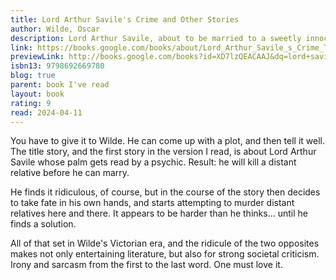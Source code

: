 ```yaml
---  
title: Lord Arthur Savile's Crime and Other Stories  
author: Wilde, Oscar  
description: Lord Arthur Savile, about to be married to a sweetly innocent maiden, learns to his horror that a psychic can see a crime of violence in his palm. The clairvoyant tells Saville that before he can marry his beloved, he must murder a distant relative. What follows is a hilarious account of Lord Saville's various failed attempts through poison, explosives and more to do the terrible deed. After the last frustrating attempt he decides he rather murder the psychic instead!  
link: https://books.google.com/books/about/Lord_Arthur_Savile_s_Crime_The_Portrait.html?hl=&id=XD7lzQEACAAJ  
previewLink: http://books.google.com/books?id=XD7lzQEACAAJ&dq=lord+saville+crime&hl=&as_pt=BOOKS&cd=5&source=gbs_api  
isbn13: 9798692669780  
blog: true  
parent: book I've read  
layout: book  
rating: 9  
read: 2024-04-11  
---  
```

  
You have to give it to Wilde.  He can come up with a plot, and then tell it well.  The title story, and the first story in the version I read, is about Lord Arthur Savile whose palm gets read by a psychic. Result: he will kill a distant relative before he can marry.  
  
He finds it ridiculous, of course, but in the course of the story then decides to take fate in his own hands, and starts attempting to murder distant relatives here and there.  It appears to be harder than he thinks... until he finds a solution.  
  
All of that set in Wilde's Victorian era, and the ridicule of the two opposites makes not only entertaining literature, but also for strong societal criticism.  Irony and sarcasm from the first to the last word.  One must love it.